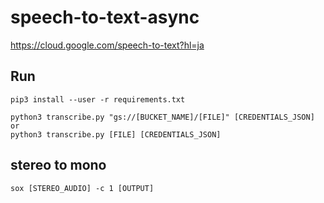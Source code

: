 
# speech-to-text-async

https://cloud.google.com/speech-to-text?hl=ja

## Run
```sh=
pip3 install --user -r requirements.txt

python3 transcribe.py "gs://[BUCKET_NAME]/[FILE]" [CREDENTIALS_JSON]
or
python3 transcribe.py [FILE] [CREDENTIALS_JSON]
```

## stereo to mono

```sh=
sox [STEREO_AUDIO] -c 1 [OUTPUT]
```